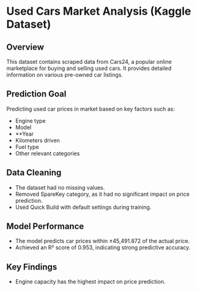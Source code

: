 # Used Cars Market Analysis (Kaggle Dataset)

## Overview  
This dataset contains scraped data from Cars24, a popular online marketplace for buying and selling used cars. It provides detailed information on various pre-owned car listings.

## Prediction Goal  
Predicting used car prices in market based on key factors such as:  
- Engine type 
- Model
- **Year 
- Kilometers driven
- Fuel type
- Other relevant categories  

## Data Cleaning  
- The dataset had no missing values.  
- Removed SpareKey category, as it had no significant impact on price prediction.  
- Used Quick Build with default settings during training.  

## Model Performance  
- The model predicts car prices within ±45,491.872 of the actual price.  
- Achieved an R² score of 0.953, indicating strong predictive accuracy.  

## Key Findings  
- Engine capacity has the highest impact on price prediction.  
